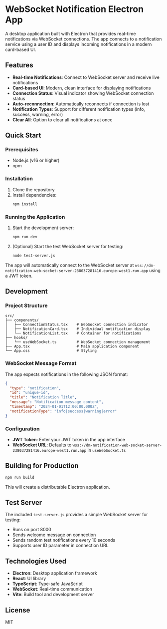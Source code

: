 # WebSocket Notification Electron App

A desktop application built with Electron that provides real-time notifications via WebSocket connections. The app connects to a notification service using a user ID and displays incoming notifications in a modern card-based UI.

## Features

- **Real-time Notifications**: Connect to WebSocket server and receive live notifications
- **Card-based UI**: Modern, clean interface for displaying notifications
- **Connection Status**: Visual indicator showing WebSocket connection status
- **Auto-reconnection**: Automatically reconnects if connection is lost
- **Notification Types**: Support for different notification types (info, success, warning, error)
- **Clear All**: Option to clear all notifications at once

## Quick Start

### Prerequisites

- Node.js (v16 or higher)
- npm

### Installation

1. Clone the repository
2. Install dependencies:
   ```bash
   npm install
   ```

### Running the Application

1. Start the development server:
   ```bash
   npm run dev
   ```

2. (Optional) Start the test WebSocket server for testing:
   ```bash
   node test-server.js
   ```

The app will automatically connect to the WebSocket server at `wss://dm-notification-web-socket-server-238037281416.europe-west1.run.app` using a JWT token.

## Development

### Project Structure

```
src/
├── components/
│   ├── ConnectionStatus.tsx    # WebSocket connection indicator
│   ├── NotificationCard.tsx    # Individual notification display
│   └── NotificationList.tsx    # Container for notifications
├── hooks/
│   └── useWebSocket.ts         # WebSocket connection management
├── App.tsx                     # Main application component
└── App.css                     # Styling
```

### WebSocket Message Format

The app expects notifications in the following JSON format:

```json
{
  "type": "notification",
  "id": "unique-id",
  "title": "Notification Title",
  "message": "Notification message content",
  "timestamp": "2024-01-01T12:00:00.000Z",
  "notificationType": "info|success|warning|error"
}
```

### Configuration

- **JWT Token**: Enter your JWT token in the app interface
- **WebSocket URL**: Defaults to `wss://dm-notification-web-socket-server-238037281416.europe-west1.run.app` in `useWebSocket.ts`

## Building for Production

```bash
npm run build
```

This will create a distributable Electron application.

## Test Server

The included `test-server.js` provides a simple WebSocket server for testing:

- Runs on port 8000
- Sends welcome message on connection
- Sends random test notifications every 10 seconds
- Supports user ID parameter in connection URL

## Technologies Used

- **Electron**: Desktop application framework
- **React**: UI library
- **TypeScript**: Type-safe JavaScript
- **WebSocket**: Real-time communication
- **Vite**: Build tool and development server

## License

MIT
